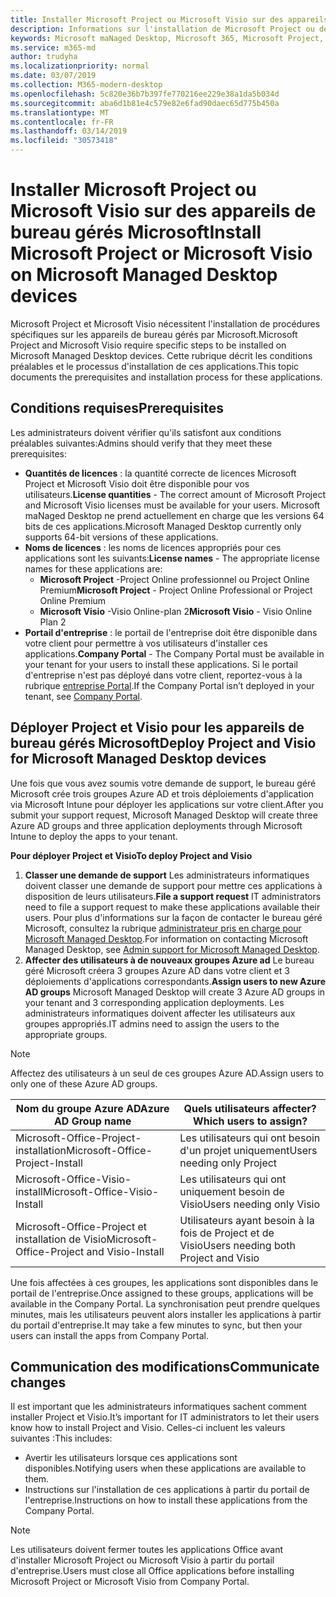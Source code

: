 ```yaml
---
title: Installer Microsoft Project ou Microsoft Visio sur des appareils de bureau gérés Microsoft
description: Informations sur l'installation de Microsoft Project ou de Microsoft Visio sur des appareils de bureau gérés Microsoft
keywords: Microsoft maNaged Desktop, Microsoft 365, Microsoft Project, Microsoft Visio
ms.service: m365-md
author: trudyha
ms.localizationpriority: normal
ms.date: 03/07/2019
ms.collection: M365-modern-desktop
ms.openlocfilehash: 5c820e36b7b397fe770216ee229e38a1da5b034d
ms.sourcegitcommit: aba6d1b81e4c579e82e6fad90daec65d775b450a
ms.translationtype: MT
ms.contentlocale: fr-FR
ms.lasthandoff: 03/14/2019
ms.locfileid: "30573418"
---
```

# <a name="install-microsoft-project-or-microsoft-visio-on-microsoft-managed-desktop-devices"></a><span data-ttu-id="325d8-104">Installer Microsoft Project ou Microsoft Visio sur des appareils de bureau gérés Microsoft</span><span class="sxs-lookup"><span data-stu-id="325d8-104">Install Microsoft Project or Microsoft Visio on Microsoft Managed Desktop devices</span></span>

<span data-ttu-id="325d8-105">Microsoft Project et Microsoft Visio nécessitent l'installation de procédures spécifiques sur les appareils de bureau gérés par Microsoft.</span><span class="sxs-lookup"><span data-stu-id="325d8-105">Microsoft Project and Microsoft Visio require specific steps to be installed on Microsoft Managed Desktop devices.</span></span> <span data-ttu-id="325d8-106">Cette rubrique décrit les conditions préalables et le processus d'installation de ces applications.</span><span class="sxs-lookup"><span data-stu-id="325d8-106">This topic documents the prerequisites and installation process for these applications.</span></span>

## <a name="prerequisites"></a><span data-ttu-id="325d8-107">Conditions requises</span><span class="sxs-lookup"><span data-stu-id="325d8-107">Prerequisites</span></span>

<span data-ttu-id="325d8-108">Les administrateurs doivent vérifier qu'ils satisfont aux conditions préalables suivantes:</span><span class="sxs-lookup"><span data-stu-id="325d8-108">Admins should verify that they meet these prerequisites:</span></span>
- <span data-ttu-id="325d8-109">**Quantités de licences** : la quantité correcte de licences Microsoft Project et Microsoft Visio doit être disponible pour vos utilisateurs.</span><span class="sxs-lookup"><span data-stu-id="325d8-109">**License quantities** - The correct amount of Microsoft Project and Microsoft Visio licenses must be available for your users.</span></span> <span data-ttu-id="325d8-110">Microsoft maNaged Desktop ne prend actuellement en charge que les versions 64 bits de ces applications.</span><span class="sxs-lookup"><span data-stu-id="325d8-110">Microsoft Managed Desktop currently only supports 64-bit versions of these applications.</span></span> 
- <span data-ttu-id="325d8-111">**Noms de licences** : les noms de licences appropriés pour ces applications sont les suivants:</span><span class="sxs-lookup"><span data-stu-id="325d8-111">**License names** - The appropriate license names for these applications are:</span></span>
    - <span data-ttu-id="325d8-112">**Microsoft Project** -Project Online professionnel ou Project Online Premium</span><span class="sxs-lookup"><span data-stu-id="325d8-112">**Microsoft Project** - Project Online Professional or Project Online Premium</span></span>
    - <span data-ttu-id="325d8-113">**Microsoft Visio** -Visio Online-plan 2</span><span class="sxs-lookup"><span data-stu-id="325d8-113">**Microsoft Visio** - Visio Online Plan 2</span></span>
- <span data-ttu-id="325d8-114">**Portail d'entreprise** : le portail de l'entreprise doit être disponible dans votre client pour permettre à vos utilisateurs d'installer ces applications.</span><span class="sxs-lookup"><span data-stu-id="325d8-114">**Company Portal** -  The Company Portal must be available in your tenant for your users to install these applications.</span></span> <span data-ttu-id="325d8-115">Si le portail d'entreprise n'est pas déployé dans votre client, reportez-vous à la rubrique [entreprise Portal](company-portal.md).</span><span class="sxs-lookup"><span data-stu-id="325d8-115">If the Company Portal isn’t deployed in your tenant, see [Company Portal](company-portal.md).</span></span>

## <a name="deploy-project-and-visio-for-microsoft-managed-desktop-devices"></a><span data-ttu-id="325d8-116">Déployer Project et Visio pour les appareils de bureau gérés Microsoft</span><span class="sxs-lookup"><span data-stu-id="325d8-116">Deploy Project and Visio for Microsoft Managed Desktop devices</span></span>
<span data-ttu-id="325d8-117">Une fois que vous avez soumis votre demande de support, le bureau géré Microsoft crée trois groupes Azure AD et trois déploiements d'application via Microsoft Intune pour déployer les applications sur votre client.</span><span class="sxs-lookup"><span data-stu-id="325d8-117">After you submit your support request, Microsoft Managed Desktop will create three Azure AD groups and three application deployments through Microsoft Intune to deploy the apps to your tenant.</span></span>  

<span data-ttu-id="325d8-118">**Pour déployer Project et Visio**</span><span class="sxs-lookup"><span data-stu-id="325d8-118">**To deploy Project and Visio**</span></span>
1. <span data-ttu-id="325d8-119">**Classer une demande de support** Les administrateurs informatiques doivent classer une demande de support pour mettre ces applications à disposition de leurs utilisateurs.</span><span class="sxs-lookup"><span data-stu-id="325d8-119">**File a support request** IT administrators need to file a support request to make these applications available their users.</span></span> <span data-ttu-id="325d8-120">Pour plus d'informations sur la façon de contacter le bureau géré Microsoft, consultez la rubrique [administrateur pris en charge pour Microsoft Managed Desktop](../working-with-managed-desktop/admin-support.md).</span><span class="sxs-lookup"><span data-stu-id="325d8-120">For information on contacting Microsoft Managed Desktop, see [Admin support for Microsoft Managed Desktop](../working-with-managed-desktop/admin-support.md).</span></span>
2. <span data-ttu-id="325d8-121">**Affecter des utilisateurs à de nouveaux groupes Azure ad** Le bureau géré Microsoft créera 3 groupes Azure AD dans votre client et 3 déploiements d'applications correspondants.</span><span class="sxs-lookup"><span data-stu-id="325d8-121">**Assign users to new Azure AD groups** Microsoft Managed Desktop will create 3 Azure AD groups in your tenant and 3 corresponding application deployments.</span></span> <span data-ttu-id="325d8-122">Les administrateurs informatiques doivent affecter les utilisateurs aux groupes appropriés.</span><span class="sxs-lookup"><span data-stu-id="325d8-122">IT admins need to assign the users to the appropriate groups.</span></span>

>[!NOTE]
><span data-ttu-id="325d8-123">Affectez des utilisateurs à un seul de ces groupes Azure AD.</span><span class="sxs-lookup"><span data-stu-id="325d8-123">Assign users to only one of these Azure AD groups.</span></span> 

<span data-ttu-id="325d8-124">Nom du groupe Azure AD</span><span class="sxs-lookup"><span data-stu-id="325d8-124">Azure AD Group name</span></span> | <span data-ttu-id="325d8-125">Quels utilisateurs affecter?</span><span class="sxs-lookup"><span data-stu-id="325d8-125">Which users to assign?</span></span>   
 --- | ---
<span data-ttu-id="325d8-126">Microsoft-Office-Project-installation</span><span class="sxs-lookup"><span data-stu-id="325d8-126">Microsoft-Office-Project-Install</span></span> | <span data-ttu-id="325d8-127">Les utilisateurs qui ont besoin d'un projet uniquement</span><span class="sxs-lookup"><span data-stu-id="325d8-127">Users needing only Project</span></span>
<span data-ttu-id="325d8-128">Microsoft-Office-Visio-install</span><span class="sxs-lookup"><span data-stu-id="325d8-128">Microsoft-Office-Visio-Install</span></span> | <span data-ttu-id="325d8-129">Les utilisateurs qui ont uniquement besoin de Visio</span><span class="sxs-lookup"><span data-stu-id="325d8-129">Users needing only Visio</span></span>
<span data-ttu-id="325d8-130">Microsoft-Office-Project et installation de Visio</span><span class="sxs-lookup"><span data-stu-id="325d8-130">Microsoft-Office-Project and Visio-Install</span></span> | <span data-ttu-id="325d8-131">Utilisateurs ayant besoin à la fois de Project et de Visio</span><span class="sxs-lookup"><span data-stu-id="325d8-131">Users needing both Project and Visio</span></span>

<span data-ttu-id="325d8-132">Une fois affectées à ces groupes, les applications sont disponibles dans le portail de l'entreprise.</span><span class="sxs-lookup"><span data-stu-id="325d8-132">Once assigned to these groups, applications will be available in the Company Portal.</span></span> <span data-ttu-id="325d8-133">La synchronisation peut prendre quelques minutes, mais les utilisateurs peuvent alors installer les applications à partir du portail d'entreprise.</span><span class="sxs-lookup"><span data-stu-id="325d8-133">It may take a few minutes to sync, but then your users can install the apps from Company Portal.</span></span> 

## <a name="communicate-changes"></a><span data-ttu-id="325d8-134">Communication des modifications</span><span class="sxs-lookup"><span data-stu-id="325d8-134">Communicate changes</span></span>
<span data-ttu-id="325d8-135">Il est important que les administrateurs informatiques sachent comment installer Project et Visio.</span><span class="sxs-lookup"><span data-stu-id="325d8-135">It’s important for IT administrators to let their users know how to install Project and Visio.</span></span> <span data-ttu-id="325d8-136">Celles-ci incluent les valeurs suivantes :</span><span class="sxs-lookup"><span data-stu-id="325d8-136">This includes:</span></span> 
- <span data-ttu-id="325d8-137">Avertir les utilisateurs lorsque ces applications sont disponibles.</span><span class="sxs-lookup"><span data-stu-id="325d8-137">Notifying users when these applications are available to them.</span></span> 
- <span data-ttu-id="325d8-138">Instructions sur l'installation de ces applications à partir du portail de l'entreprise.</span><span class="sxs-lookup"><span data-stu-id="325d8-138">Instructions on how to install these applications from the Company Portal.</span></span>

>[!NOTE]
><span data-ttu-id="325d8-139">Les utilisateurs doivent fermer toutes les applications Office avant d'installer Microsoft Project ou Microsoft Visio à partir du portail d'entreprise.</span><span class="sxs-lookup"><span data-stu-id="325d8-139">Users must close all Office applications before installing Microsoft Project or Microsoft Visio from Company Portal.</span></span> 
